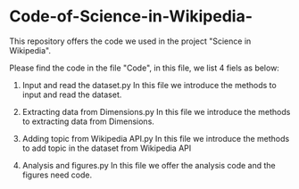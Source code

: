 # Code-of-Science-in-Wikipedia-
This repository offers the code we used in the project "Science in Wikipedia".

Please find the code in the file "Code", in this file, we list 4 fiels as below:

  1. Input and read the dataset.py
    In this file we introduce the methods to input and read the dataset.

  2. Extracting data from Dimensions.py
    In this file we introduce the methods to extracting data from Dimensions.
    
  3. Adding topic from Wikipedia API.py
    In this file we introduce the methods to add topic in the dataset from Wikipedia API
    
  4. Analysis and figures.py
    In this file we offer the analysis code and the figures need code.
